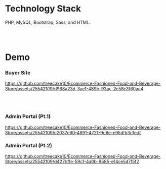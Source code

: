 # Technology Stack
PHP, MySQL, Bootstrap, Sass, and HTML.

<br />
<br />

# Demo
### Buyer Site

https://github.com/treecake10/Ecommerce-Fashioned-Food-and-Beverage-Store/assets/25542109/d968a23d-3ae1-489b-93ac-2c58c3f60aa4

<br />
<br />

### Admin Portal (Pt.1)

https://github.com/treecake10/Ecommerce-Fashioned-Food-and-Beverage-Store/assets/25542109/c2037e90-4891-4721-9c6e-e95dfb3c1edf

### Admin Portal (Pt.2)

https://github.com/treecake10/Ecommerce-Fashioned-Food-and-Beverage-Store/assets/25542109/d427bffe-59c1-4a0b-9585-e14ce5d7f5f2


